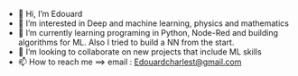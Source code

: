 - 👋 Hi, I’m Edouard
- 👀 I’m interested in Deep and machine learning, physics and mathematics 
- 🌱 I’m currently learning programing in Python, Node-Red and building algorithms for ML. Also I tried to build a NN from the start.
- 💞️ I’m looking to collaborate on new projects that include ML skills 
- 📫 How to reach me ==> email : Edouardcharlest@gmail.com

<!---
Edouard-Touze/Edouard-Touze is a ✨ special ✨ repository because its `README.md` (this file) appears on your GitHub profile.
You can click the Preview link to take a look at your changes.
--->
